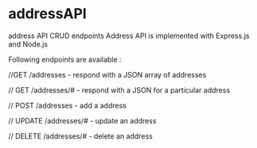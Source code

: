 # addressAPI
address API CRUD endpoints
Address API is implemented with Express.js and Node.js

Following endpoints are available :

//GET 
/addresses - respond with a JSON array of addresses

// GET 
/addresses/# - respond with a JSON for a particular address

// POST 
/addresses - add a address

// UPDATE 
/addresses/# - update an address

// DELETE 
/addresses/# - delete an address

